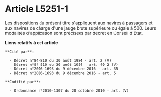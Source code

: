 # Article L5251-1

Les dispositions du présent titre s'appliquent aux navires à passagers et aux navires de charge d'une jauge brute supérieure
ou égale à 500. Leurs modalités d'application sont précisées par décret en Conseil d'Etat.

**Liens relatifs à cet article**

	**Cité par**:

	  - Décret n°84-810 du 30 août 1984 - art. 2 (V)
	  - Décret n°84-810 du 30 août 1984 - art. 40-2 (V)
	  - Décret n°2016-1693 du 9 décembre 2016 - art. 35
	  - Décret n°2016-1693 du 9 décembre 2016 - art. 5

	**Codifié par**:

	  - Ordonnance n°2010-1307 du 28 octobre 2010 - art. (V)
